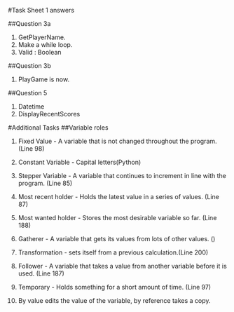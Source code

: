 #Task Sheet 1 answers

##Question 3a

1. GetPlayerName.
2. Make a while loop.
3. Valid : Boolean

##Question 3b

1. PlayGame is now.

##Question 5

1. Datetime
2. DisplayRecentScores

#Additional Tasks
##Variable roles

1. Fixed Value - A variable that is not changed throughout the program. (Line 98)
2. Constant Variable - Capital letters(Python)
3. Stepper Variable - A variable that continues to increment in line with the program. (Line 85)
4. Most recent holder - Holds the latest value in a series of values. (Line 87)
5. Most wanted holder - Stores the most desirable variable so far. (Line 188)
6. Gatherer - A variable that gets its values from lots of other values. ()
7. Transformation - sets itself from a previous calculation.(Line 200)
8. Follower - A variable that takes a value from another variable before it is used. (Line 187)
9. Temporary - Holds something for a short amount of time. (Line 97)

10. By value edits the value of the variable, by reference takes a copy.